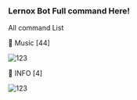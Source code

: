 ### Lernox Bot Full command Here!
All command List

🎵 Music [44]

![123](https://media.discordapp.net/attachments/898387150729535528/903128841285955615/unknown.png?width=409&height=357)





🔰 INFO [4]

![123](https://media.discordapp.net/attachments/898387150729535528/903134729379905556/unknown.png?width=126&height=45)

